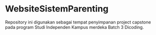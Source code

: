 # WebsiteSistemParenting
Repository ini digunakan sebagai tempat penyimpanan project capstone pada program Studi Independen Kampus merdeka Batch 3 Dicoding. 
